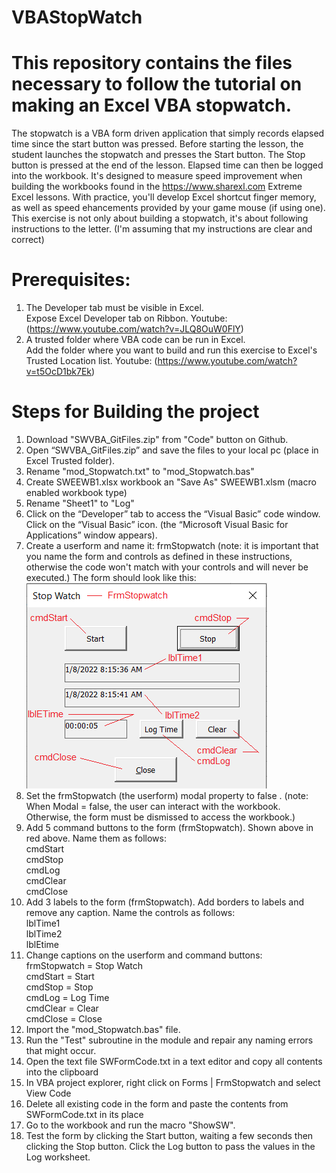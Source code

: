 # VBAStopWatch
# This repository contains the files necessary to follow the tutorial on making an Excel VBA stopwatch.
The stopwatch is a VBA form driven application that simply records elapsed time since the start button was pressed. Before starting the lesson, the student launches the stopwatch and presses the Start button. The Stop button is pressed at the end of the lesson. Elapsed time can then be logged into the workbook. It's designed to measure speed improvement when building the workbooks found in the https://www.sharexl.com Extreme Excel lessons. With practice, you'll develop Excel shortcut finger memory, as well as speed ehancements provided by your game mouse (if using one). This exercise is not only about building a stopwatch, it's about following instructions to the letter. (I'm assuming that my instructions are clear and correct)
# Prerequisites:
1. The Developer tab must be visible in Excel. <br>
  Expose Excel Developer tab on Ribbon. Youtube: (https://www.youtube.com/watch?v=JLQ8OuW0FlY)
2. A trusted folder where VBA code can be run in Excel.<br>
  Add the folder where you want to build and run this exercise to Excel's Trusted Location list. Youtube: (https://www.youtube.com/watch?v=t5OcD1bk7Ek)
# Steps for Building the project
1. Download "SWVBA_GitFiles.zip" from "Code" button on Github.
2. Open “SWVBA_GitFiles.zip” and save the files to your local pc (place in Excel Trusted folder).
3. Rename "mod_Stopwatch.txt" to "mod_Stopwatch.bas"
4. Create SWEEWB1.xlsx workbook an "Save As" SWEEWB1.xlsm (macro enabled workbook type)
5. Rename "Sheet1" to "Log"
6. Click on the “Developer” tab to access the “Visual Basic” code window. Click on the “Visual Basic” icon. (the “Microsoft Visual Basic for Applications” window appears).
7. Create a userform and name it: frmStopwatch
  (note: it is important that you name the form and controls as defined in these instructions, otherwise the code won't match with your controls and will never be executed.) 
The form should look like this:
![Form Stop Watch](FrmStopwatch2.png)
8. Set the frmStopwatch (the userform) modal property to false . (note: When Modal = false, the user can interact with the workbook. Otherwise, the form must be dismissed to access the workbook.)
9. Add 5 command buttons to the form (frmStopwatch). Shown above in red above. Name them as follows:</br>
cmdStart</br>
cmdStop</br>
cmdLog</br>
cmdClear</br>
cmdClose
9. Add 3 labels to the form (frmStopwatch). Add borders to labels and remove any caption. Name the controls as follows:</br>
lblTime1</br>
lblTime2</br>
lblEtime
10. Change captions on the userform and command buttons:</br>
frmStopwatch = Stop Watch</br>
cmdStart = Start</br>
cmdStop = Stop</br>
cmdLog = Log Time</br>
cmdClear = Clear</br>
cmdClose = Close</br>
11. Import the "mod_Stopwatch.bas" file.
12. Run the "Test" subroutine in the module and repair any naming errors that might occur.
13. Open the text file SWFormCode.txt in a text editor and copy all contents into the clipboard 
14. In VBA project explorer, right click on Forms | FrmStopwatch and select View Code
15. Delete all existing code in the form and paste the contents from SWFormCode.txt in its place
16. Go to the workbook and run the macro "ShowSW". 
17. Test the form by clicking the Start button, waiting a few seconds then clicking the Stop button. Click the Log button to pass the values in the Log worksheet. 

